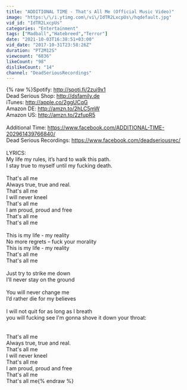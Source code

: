 ```yaml
---
title: "ADDITIONAL TIME - That's All Me (Official Music Video)"
image: "https:\/\/i.ytimg.com\/vi\/IdTR2LxcpUs\/hqdefault.jpg"
vid_id: "IdTR2LxcpUs"
categories: "Entertainment"
tags: ["Madball","Hatebreed","Terror"]
date: "2021-10-03T16:38:51+03:00"
vid_date: "2017-10-31T23:58:26Z"
duration: "PT2M12S"
viewcount: "6836"
likeCount: "98"
dislikeCount: "14"
channel: "DeadSeriousRecordings"
---
```

{% raw %}Spotify: <a rel="nofollow" target="blank" href="http://spoti.fi/2zui9x1">http://spoti.fi/2zui9x1</a><br />Dead Serious Shop: <a rel="nofollow" target="blank" href="http://dsfamily.de">http://dsfamily.de</a><br />iTunes: <a rel="nofollow" target="blank" href="http://apple.co/2ggUCqG">http://apple.co/2ggUCqG</a><br />Amazon DE: <a rel="nofollow" target="blank" href="http://amzn.to/2hLC5mW">http://amzn.to/2hLC5mW</a><br />Amazon US: <a rel="nofollow" target="blank" href="http://amzn.to/2zfupR5">http://amzn.to/2zfupR5</a><br /><br />Additional Time: <a rel="nofollow" target="blank" href="https://www.facebook.com/ADDITIONAL-TIME-202961439766840/">https://www.facebook.com/ADDITIONAL-TIME-202961439766840/</a><br />Dead Serious Recordings: <a rel="nofollow" target="blank" href="https://www.facebook.com/deadseriousrec/">https://www.facebook.com/deadseriousrec/</a><br /><br />LYRICS:<br />My life my rules, it’s hard to walk this path.<br />I stay true to myself until my fucking death.<br /><br />That's all me <br />Always true, true and real. <br />That's all me <br />I will never kneel<br />That's all me <br />I am proud, proud and free<br />That's all me<br />That's all me<br /><br />This is my life - my reality<br />No more regrets – fuck your morality<br />This is my life - my reality<br />That's all me<br />That's all me<br /><br />Just try to strike me down<br />I’ll never stay on the ground<br /><br />You will never change me<br />I’d rather die for my believes<br /><br />I will not quit for as long as I breath<br />you will fucking see I'm gonna shove it down your throat:<br /><br /><br />That's all me <br />Always true, true and real. <br />That's all me <br />I will never kneel<br />That's all me <br />I am proud, proud and free<br />That's all me<br />That's all me{% endraw %}
